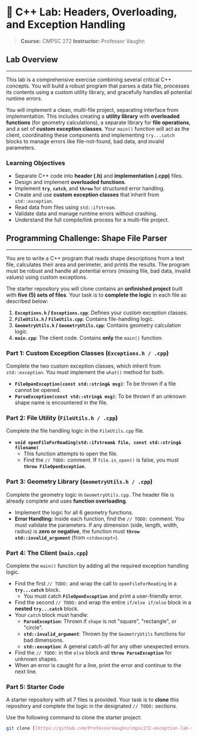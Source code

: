 # 🔬 C++ Lab: Headers, Overloading, and Exception Handling
> **Course:** CMPSC 272
> **Instructor:** Professor Vaughn

## Lab Overview
---
This lab is a comprehensive exercise combining several critical C++ concepts. You will build a robust program that parses a data file, processes its contents using a custom utility library, and gracefully handles all potential runtime errors.

You will implement a clean, multi-file project, separating interface from implementation. This includes creating a **utility library** with **overloaded functions** (for geometry calculations), a separate library for **file operations**, and a set of **custom exception classes**. Your `main()` function will act as the client, coordinating these components and implementing `try...catch` blocks to manage errors like file-not-found, bad data, and invalid parameters.

### Learning Objectives
* Separate C++ code into **header (.h)** and **implementation (.cpp)** files.
* Design and implement **overloaded functions**.
* Implement **`try`**, **`catch`**, and **`throw`** for structured error handling.
* Create and use **custom exception classes** that inherit from `std::exception`.
* Read data from files using `std::ifstream`.
* Validate data and manage runtime errors without crashing.
* Understand the full compile/link process for a multi-file project.

## Programming Challenge: Shape File Parser
---
You are to write a C++ program that reads shape descriptions from a text file, calculates their area and perimeter, and prints the results. The program must be robust and handle all potential errors (missing file, bad data, invalid values) using custom exceptions.

The starter repository you will clone contains an **unfinished project** built with **five (5) sets of files**. Your task is to **complete the logic** in each file as described below:

1.  **`Exceptions.h` / `Exceptions.cpp`**: Defines your custom exception classes.
2.  **`FileUtils.h` / `FileUtils.cpp`**: Contains file-handling logic.
3.  **`GeometryUtils.h` / `GeometryUtils.cpp`**: Contains geometry calculation logic.
4.  **`main.cpp`**: The client code. Contains **only** the `main()` function.

### Part 1: Custom Exception Classes (`Exceptions.h / .cpp`)
Complete the two custom exception classes, which inherit from `std::exception`. You must implement the `what()` method for both.

* **`FileOpenException(const std::string& msg)`**: To be thrown if a file cannot be opened.
* **`ParseException(const std::string& msg)`**: To be thrown if an unknown shape name is encountered in the file.

### Part 2: File Utility (`FileUtils.h / .cpp`)
Complete the file handling logic in the `FileUtils.cpp` file.

* **`void openFileForReading(std::ifstream& file, const std::string& filename)`**
    * This function attempts to open the file.
    * Find the `// TODO:` comment. If `file.is_open()` is false, you must **`throw FileOpenException`**.

### Part 3: Geometry Library (`GeometryUtils.h / .cpp`)
Complete the geometry logic in `GeometryUtils.cpp`. The header file is already complete and uses **function overloading**.

* Implement the logic for all 6 geometry functions.
* **Error Handling:** Inside each function, find the `// TODO:` comment. You must validate the parameters. If any dimension (side, length, width, radius) is **zero or negative**, the function must **`throw std::invalid_argument`** (from `<stdexcept>`).

### Part 4: The Client (`main.cpp`)
Complete the `main()` function by adding all the required exception handling logic.

* Find the first `// TODO:` and wrap the call to `openFileForReading` in a **`try...catch`** block.
    * You must catch **`FileOpenException`** and print a user-friendly error.
* Find the second `// TODO:` and wrap the entire `if/else if/else` block in a **nested `try...catch`** block.
* Your `catch` block must handle:
    * **`ParseException`**: Thrown if `shape` is not "square", "rectangle", or "circle".
    * **`std::invalid_argument`**: Thrown by the `GeometryUtils` functions for bad dimensions.
    * **`std::exception`**: A general catch-all for any other unexpected errors.
* Find the `// TODO:` in the `else` block and **`throw ParseException`** for unknown shapes.
* When an error is caught for a line, print the error and continue to the next line.

### Part 5: Starter Code
A starter repository with all 7 files is provided. Your task is to **clone** this repository and complete the logic in the designated `// TODO:` sections.

Use the following command to clone the starter project:
```bash
git clone [[https://github.com/ProfessorVaughn/cmpsc272-exception-lab-starter]
